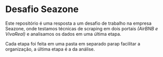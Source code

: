 # Desafio Seazone

Este repositório é uma resposta a um desafio de trabalho na empresa Seazone, onde testamos técnicas de scraping em dois portais *(AirBNB e VivaReal)* e analisamos os dados em uma última etapa.

Cada etapa foi feita em uma pasta em separado parap facilitar a organização, a última etapa é a da análise.

